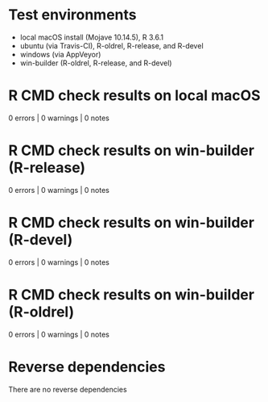 # Test environments
* local macOS install (Mojave 10.14.5), R 3.6.1
* ubuntu (via Travis-CI), R-oldrel, R-release, and R-devel
* windows (via AppVeyor)
* win-builder (R-oldrel, R-release, and R-devel)

# R CMD check results on local macOS
0 errors | 0 warnings | 0 notes

# R CMD check results on win-builder (R-release)
0 errors | 0 warnings | 0 notes

# R CMD check results on win-builder (R-devel)
0 errors | 0 warnings | 0 notes

# R CMD check results on win-builder (R-oldrel)
0 errors | 0 warnings | 0 notes

# Reverse dependencies
There are no reverse dependencies

